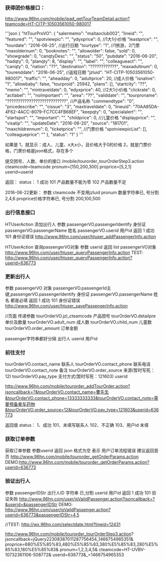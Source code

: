 ### 获得团价格接口：
http://www.96hn.com/mobile/ipad_getTourTeamDetail.action?teamcode=HT-CITP-10503561050-980017

'''json
{
    "htTourProVO": {
        "salermemo": "maitaoclub002",
        "lineid": "",
        "featured": "",
        "spotviewpic": "",
        "ydyxprice": 0,                     //1大1小价格
        "leastprice": "",
        "tourdate": "2016-06-25",           //出行日期
        "tourtype": "1",                    //1旅游，2门票
        "maxoldernum": 0,
        "booknotes": "",
        "allowolder": false,
        "sold": 0,
        "showgrade": 0,
        "canqtyDesc": "",
        "status": "50",
        "pubdate": "2016-06-20",
        "hadqty": 0,
        "planqty": 8,
        "display": "",
        "label": "",
        "colleagueact": "",
        "canqty": 0,
        "nation": "??",
        "destination": "????????????",
        "maxadultnum": 0,
        "tourenddate": "2016-06-25",        //返程日期
        "jzluid": "HT-CITP-10503561050-980017",
        "traffic": "",
        "aheadday": 0,
        "adultprice": 20,               //成人价格
        "isnative": "1",
        "allowbaby": false,
        "tourproid": 25942,
        "plans": [],
        "startcity": "??",
        "memo": "",
        "mintraveldate": 0,
        "edyxprice": 40,                //2大1小价格
        "clickrate": 0,
        "actlabel": "",
        "noImportant": "",
        "area": "??",
        "validdate": "",
        "tourproname": "???????????????????????????",       //产品名称
        "commendtype": "0",
        "pricedescribe": "",
        "cissue": "3",
        "maxtraveldate": 0,
        "lineuid": "70AA85DA-4F62-4ACC-8079-FC7CC4FB68EF",
        "keepqty": 0,
        "specialalert": "",
        "startspot": "",
        "important": "",
        "childprice": 0,                    //儿童价格
        "displayprice": "",
        "visatip": "",
        "updateDate": "2016-06-20",
        "source": "181701",
        "maxchildrennum": 0,
        "ticketprice": "",                  //门票价格
        "spotviewpicList": [],
        "colleagueprice": ""
    },
    "status": "1"
}
'''

如果是
1，就显示：成人、儿童、x大x小，且价格大于0的价格
2，就是门票价格，门票价格是json格式，存在多个


提交团号、人数、单价的接口
/mobile/tourorder_tourOrderStep3.action
cteamcode=teamcode
pronum=[150,200,300]
proprice=[5,2,1]
userid=userid

返回：
status：
1 成功
101 产品数量不能为零
102 产品数量不足

2016-06-22更新：
参数 cteamcode 不变用jzluid
pronum 数量字符串已, 号分割 2,4,6
proprice价格字符串已, 号分割 200,100,500



### 出行信息接口
HTUserAction
添加出行人
参数
passengerVO.passengerIdentify 身份证
passengerVO.passengerName 姓名
passengerVO.userid 用户id
返回
1 成功
101 身份证错误
http://www.96hn.com/user/htuser_addPassengerInfo.action

HTUserAction
查询passengerVO对象
参数 userid
返回 list  passengerVO对象
http://www.96hn.com/user/htuser_queryPassengerInfo.action
TEST: http://www.96hn.com/user/htuser_queryPassengerInfo.action?userid=636773

### 更新出行人
参数 passengerVO 对象  passengerVO.passengerId主键,passengerVO.passengerIdentify 身份证  passengerVO.passengerName 姓名 都是必填
返回 1 成功  101 身份证错误
http://www.96hn.com/user/htuser_savePassengerInfo.action


//页面 传递参数
tourOrderVO.jzl_cteamcode 产品团号
tourOrderVO.detailpre 单价及数量
tourOrderVO.adult_num 成人数
tourOrderVO.child_num 儿童数
tourOrderVO.order_amount 订单金额


passenger字符串都好分隔 出行人 userid 用户id


### 前往支付
tourOrderVO.contact_name 联系人
tourOrderVO.contact_phone 联系电话
tourOrderVO.contact_note 备注
tourOrderVO.order_source 来源(暂时写死：12)
tourOrderVO.pay_type 支付方式(暂时写死：121603)
userid

http://www.96hn.com/mobile/tourorder_addTourOrder.action?jsoncallback=?&tourOrderVO.contact_name=曹先生&tourOrderVO.contact_phone=13333333333&tourOrderVO.contact_note=需要预备晕车药物&tourOrderVO.order_source=12&tourOrderVO.pay_type=121603&userid=636773

返回值 status：
1、成功
101、未填写联系人
102、不正确
103、用户id 未填



### 获取订单参数
  获取订单参数  参数userid
		  返回 json 格式为空 表示 用户订单流程错误 建议返回首页
		  	http://www.96hn.com/mobile/tourorder_getOrderParams.action
		  	DEMO:http://www.96hn.com/mobile/tourorder_getOrderParams.action?userid=636773

### 验证出行人
参数  passengerIDStr 出行人ID 字符串 已,分割    userid  用户id
返回  1 成功  101 验证失败
http://www.96hn.com/user/isVaildPassenger.action?jsoncallback=?&userid=&passengerIDStr
DEMO: http://www.96hn.com/user/isVaildPassenger.action?userid=636773&passengerIDStr=4,5






//TEST: http://wx.96hn.com/selectdate.html?lineid=12431



http://www.96hn.com/mobile/tourorder_tourOrderStep3.action?
jsoncallback=jQuery22308387011287756454_1466754965351&
proprice=680%E5%85%83,480%E5%85%83,380%E5%85%83,280%E5%85%83,180%E5%85%83&
pronum=1,2,3,4,5&
cteamcode=HT-UVBV-10732361106-508772&
userid=636773&_=1466754965353
